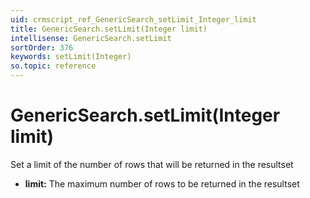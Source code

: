 ```yaml
---
uid: crmscript_ref_GenericSearch_setLimit_Integer_limit
title: GenericSearch.setLimit(Integer limit)
intellisense: GenericSearch.setLimit
sortOrder: 376
keywords: setLimit(Integer)
so.topic: reference
---
```


# GenericSearch.setLimit(Integer limit)

Set a limit of the number of rows that will be returned in the resultset

* **limit:** The maximum number of rows to be returned in the resultset


